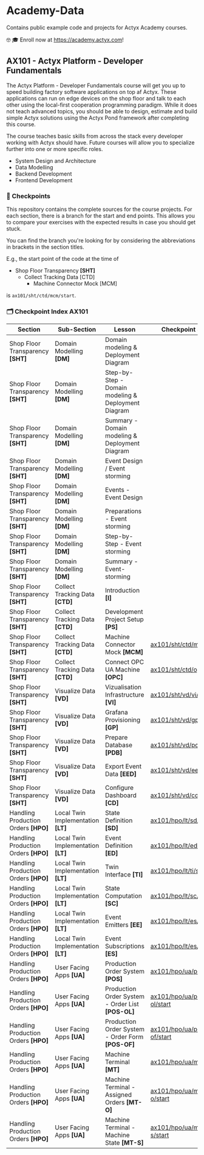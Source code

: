 # Academy-Data

Contains public example code and projects for Actyx Academy courses.

🤓 🎓 Enroll now at https://academy.actyx.com! 

## AX101 - Actyx Platform - Developer Fundamentals

The Actyx Platform - Developer Fundamentals course will get you up to speed building factory software applications on top af Actyx. These applications can run on edge devices on the shop floor and talk to each other using the local-first cooperation programming paradigm. While it does not teach advanced topics, you should be able to design, estimate and build simple Actyx solutions using the Actyx Pond framework after completing this course.

The course teaches basic skills from across the stack every developer working with Actyx should have. Future courses will allow you to specialize further into one or more specific roles.

* System Design and Architecture
* Data Modelling
* Backend Development
* Frontend Development

### 💾 Checkpoints

This repository contains the complete sources for the course projects. For each section, there is a branch for the start and end points. This allows you to compare your exercises with the expected results in case you should get stuck. 

You can find the branch you're looking for by considering the abbreviations in brackets in the section titles.

E.g., the start point of the code at the time of

* Shop Floor Transparency **[SHT]**
  * Collect Tracking Data [CTD]
    * Machine Connector Mock [MCM]

is `ax101/sht/ctd/mcm/start`.

### 🗂 Checkpoint Index AX101

|Section|Sub-Section|Lesson|Checkpoint Start|Checkpoint End|
|---|---|---|---|---|
|Shop Floor Transparency **[SHT]**|Domain Modelling **[DM]**|Domain modeling & Deployment Diagram|||
|Shop Floor Transparency **[SHT]**|Domain Modelling **[DM]**|Step-by-Step - Domain modeling & Deployment Diagram|||
|Shop Floor Transparency **[SHT]**|Domain Modelling **[DM]**|Summary - Domain modeling & Deployment Diagram|||
|Shop Floor Transparency **[SHT]**|Domain Modelling **[DM]**|Event Design / Event storming|||
|Shop Floor Transparency **[SHT]**|Domain Modelling **[DM]**|Events - Event Design|||
|Shop Floor Transparency **[SHT]**|Domain Modelling **[DM]**|Preparations - Event storming|||
|Shop Floor Transparency **[SHT]**|Domain Modelling **[DM]**|Step-by-Step - Event storming|||
|Shop Floor Transparency **[SHT]**|Domain Modelling **[DM]**|Summary - Event-storming|||
|Shop Floor Transparency **[SHT]**|Collect Tracking Data **[CTD]**|Introduction **[I]**|||
|Shop Floor Transparency **[SHT]**|Collect Tracking Data **[CTD]**|Development Project Setup **[PS]**||[ax101/sht/ctd/ps/end](https://github.com/Actyx/Academy-Data/tree/ax101/sht/ctd/ps/end/ax101/code/course-project)|
|Shop Floor Transparency **[SHT]**|Collect Tracking Data **[CTD]**|Machine Connector Mock **[MCM]**|[ax101/sht/ctd/mcm/start](https://github.com/Actyx/Academy-Data/tree/ax101/sht/ctd/mcm/start/ax101/code/course-project)|[ax101/sht/ctd/mcm/end](https://github.com/Actyx/Academy-Data/tree/ax101/sht/ctd/mcm/end/ax101/code/course-project)|
|Shop Floor Transparency **[SHT]**|Collect Tracking Data **[CTD]**|Connect OPC UA Machine **[OPC]**|[ax101/sht/ctd/opc/start](https://github.com/Actyx/Academy-Data/tree/ax101/sht/ctd/opc/start/ax101/code/course-project)|[ax101/sht/ctd/opc/end](https://github.com/Actyx/Academy-Data/tree/ax101/sht/ctd/opc/end/ax101/code/course-project)|
|Shop Floor Transparency **[SHT]**|Visualize Data **[VD]**|Vizualisation Infrastructure **[VI]**|[ax101/sht/vd/vi/start](https://github.com/Actyx/Academy-Data/tree/ax101/sht/vd/vi/start/ax101/code/course-project)|[ax101/sht/vd/vi/end](https://github.com/Actyx/Academy-Data/tree/ax101/sht/vd/vi/end/ax101/code/course-project)|
|Shop Floor Transparency **[SHT]**|Visualize Data **[VD]**|Grafana Provisioning **[GP]**|[ax101/sht/vd/gp/start](https://github.com/Actyx/Academy-Data/tree/ax101/sht/vd/gp/start/ax101/code/course-project)|[ax101/sht/vd/gp/end](https://github.com/Actyx/Academy-Data/tree/ax101/sht/vd/gp/end/ax101/code/course-project)|
|Shop Floor Transparency **[SHT]**|Visualize Data **[VD]**|Prepare Database **[PDB]**|[ax101/sht/vd/pdb/start](https://github.com/Actyx/Academy-Data/tree/ax101/sht/vd/pdb/start/ax101/code/course-project)|[ax101/sht/vd/pdb/end](https://github.com/Actyx/Academy-Data/tree/ax101/sht/vd/pdb/end/ax101/code/course-project)|
|Shop Floor Transparency **[SHT]**|Visualize Data **[VD]**|Export Event Data **[EED]**|[ax101/sht/vd/eed/start](https://github.com/Actyx/Academy-Data/tree/ax101/sht/vd/eed/start/ax101/code/course-project)|[ax101/sht/vd/eed/end](https://github.com/Actyx/Academy-Data/tree/ax101/sht/vd/eed/end/ax101/code/course-project)|
|Shop Floor Transparency **[SHT]**|Visualize Data **[VD]**|Configure Dashboard **[CD]**|[ax101/sht/vd/cd/start](https://github.com/Actyx/Academy-Data/tree/ax101/sht/vd/cd/start/ax101/code/course-project)|[ax101/sht/vd/cd/end](https://github.com/Actyx/Academy-Data/tree/ax101/sht/vd/cd/end/ax101/code/course-project)|
|Handling Production Orders **[HPO]**|Local Twin Implementation **[LT]**|State Definition **[SD]**|[ax101/hpo/lt/sd/start](https://github.com/Actyx/Academy-Data/tree/ax101/hpo/lt/sd/start/ax101/code/course-project)|[ax101/hpo/lt/sd/end](https://github.com/Actyx/Academy-Data/tree/ax101/hpo/lt/sd/end/ax101/code/course-project)|
|Handling Production Orders **[HPO]**|Local Twin Implementation **[LT]**|Event Definition **[ED]**|[ax101/hpo/lt/ed/start](https://github.com/Actyx/Academy-Data/tree/ax101/hpo/lt/ed/start/ax101/code/course-project)|[ax101/hpo/lt/ed/end](https://github.com/Actyx/Academy-Data/tree/ax101/hpo/lt/ed/end/ax101/code/course-project)|
|Handling Production Orders **[HPO]**|Local Twin Implementation **[LT]**|Twin Interface **[TI]**|[ax101/hpo/lt/ti/start](https://github.com/Actyx/Academy-Data/tree/ax101/hpo/lt/ti/start/ax101/code/course-project)|[ax101/hpo/lt/ti/end](https://github.com/Actyx/Academy-Data/tree/ax101/hpo/lt/ti/end/ax101/code/course-project)|
|Handling Production Orders **[HPO]**|Local Twin Implementation **[LT]**|State Computation **[SC]**|[ax101/hpo/lt/sc/start](https://github.com/Actyx/Academy-Data/tree/ax101/hpo/lt/sc/start/ax101/code/course-project)|[ax101/hpo/lt/sc/end](https://github.com/Actyx/Academy-Data/tree/ax101/hpo/lt/sc/end/ax101/code/course-project)|
|Handling Production Orders **[HPO]**|Local Twin Implementation **[LT]**|Event Emitters **[EE]**|[ax101/hpo/lt/es/start](https://github.com/Actyx/Academy-Data/tree/ax101/hpo/lt/ee/start/ax101/code/course-project)|[ax101/hpo/lt/ee/end](https://github.com/Actyx/Academy-Data/tree/ax101/hpo/lt/ee/end/ax101/code/course-project)|
|Handling Production Orders **[HPO]**|Local Twin Implementation **[LT]**|Event Subscriptions **[ES]**|[ax101/hpo/lt/es/start](https://github.com/Actyx/Academy-Data/tree/ax101/hpo/lt/es/start/ax101/code/course-project)|[ax101/hpo/lt/es/end](https://github.com/Actyx/Academy-Data/tree/ax101/hpo/lt/es/end/ax101/code/course-project)|
|Handling Production Orders **[HPO]**|User Facing Apps **[UA]**|Production Order System **[POS]**|[ax101/hpo/ua/pos/start](https://github.com/Actyx/Academy-Data/tree/ax101/hpo/ua/pos/start/ax101/code/course-project)|[ax101/hpo/ua/pos/end](https://github.com/Actyx/Academy-Data/tree/ax101/hpo/ua/pos/end/ax101/code/course-project)|
|Handling Production Orders **[HPO]**|User Facing Apps **[UA]**|Production Order System - Order List **[POS-OL]**|[ax101/hpo/ua/pos-ol/start](https://github.com/Actyx/Academy-Data/tree/ax101/hpo/ua/pos-ol/start/ax101/code/course-project)|[ax101/hpo/ua/pos-ol/end](https://github.com/Actyx/Academy-Data/tree/ax101/hpo/ua/pos-ol/end/ax101/code/course-project)|
|Handling Production Orders **[HPO]**|User Facing Apps **[UA]**|Production Order System - Order Form **[POS-OF]**|[ax101/hpo/ua/pos-of/start](https://github.com/Actyx/Academy-Data/tree/ax101/hpo/ua/pos-of/start/ax101/code/course-project)|[ax101/hpo/ua/pos-of/end](https://github.com/Actyx/Academy-Data/tree/ax101/hpo/ua/pos-of/end/ax101/code/course-project)|
|Handling Production Orders **[HPO]**|User Facing Apps **[UA]**|Machine Terminal **[MT]**|[ax101/hpo/ua/mt/start](https://github.com/Actyx/Academy-Data/tree/ax101/hpo/ua/mt/start/ax101/code/course-project)|[ax101/hpo/ua/mt/end](https://github.com/Actyx/Academy-Data/tree/ax101/hpo/ua/mt/end/ax101/code/course-project)|
|Handling Production Orders **[HPO]**|User Facing Apps **[UA]**|Machine Terminal - Assigned Orders **[MT-O]**|[ax101/hpo/ua/mt-o/start](https://github.com/Actyx/Academy-Data/tree/ax101/hpo/ua/mt-o/start/ax101/code/course-project)|[ax101/hpo/ua/mt-o/end](https://github.com/Actyx/Academy-Data/tree/ax101/hpo/ua/mt-o/end/ax101/code/course-project)|
|Handling Production Orders **[HPO]**|User Facing Apps **[UA]**|Machine Terminal - Machine State **[MT-S]**|[ax101/hpo/ua/mt-s/start](https://github.com/Actyx/Academy-Data/tree/ax101/hpo/ua/mt-s/start/ax101/code/course-project)|[ax101/hpo/ua/mt-s/end](https://github.com/Actyx/Academy-Data/tree/ax101/hpo/ua/mt-s/end/ax101/code/course-project)|

